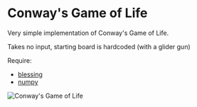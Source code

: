 Conway's Game of Life
==============

Very simple implementation of Conway's Game of Life.

Takes no input, starting board is hardcoded (with a glider gun)

Require:

- [blessing](https://pypi.python.org/pypi/blessings/)
- [numpy](https://pypi.python.org/pypi/numpy)

![Conway's Game of Life](https://raw.github.com/Spittie/silly-projects/master/Conway%27s%20Game%20of%20Life/GameOfLife.gif.gif)